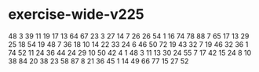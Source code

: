 # exercise-wide-v225
48
3
39
11
19
17
13
64
67
23
3
27
14
7
26
26
54
1
16
74
78
88
7
65
17
13
29
25
18
54
19
48
7
36
18
10
14
22
33
24
6
46
50
72
19
43
32
7
19
46
32
36
1
74
52
11
24
36
44
24
29
10
50
42
4
1
48
3
11
13
30
24
55
7
17
42
15
24
8
10
38
84
20
38
23
58
87
8
21
36
45
1
14
49
66
77
15
27
52
